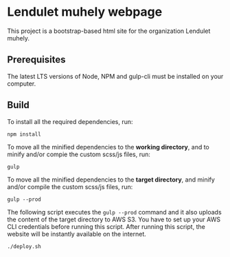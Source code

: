 # Lendulet muhely webpage
This project is a bootstrap-based html site for the organization Lendulet muhely.
## Prerequisites
The latest LTS versions of Node, NPM and gulp-cli must be installed on your computer.
## Build
To install all the required dependencies, run:
```
npm install
```
To move all the minified dependencies to the **working directory**, and to minify and/or compie the custom scss/js files, run:
```
gulp
```
To move all the minified dependencies to the **target directory**, and
minify and/or compile the custom scss/js files, run:
```
gulp --prod
```
The following script executes the ```gulp --prod``` command and it also uploads the content of the target directory to AWS S3. You have to set up your AWS CLI credentials before running this script. After running this script, the website will be instantly available on the internet.
```
./deploy.sh
```
